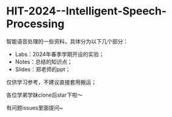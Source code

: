 # HIT-2024--Intelligent-Speech-Processing

智能语音处理的一些资料，具体分为以下几个部分：

- Labs：2024年春季学期开设的实验；
- Notes：总结的知识点；
- Slides：郑老师的ppt；

仅供学习参考，不建议直接套用搬运；

各位学弟学妹clone后star下啦～

有问题issues里面提问~
